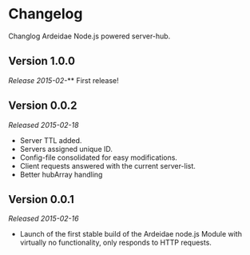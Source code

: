 Changelog
=========

Changlog Ardeidae Node.js powered server-hub.



Version 1.0.0
-------------
*Release 2015-02-***
First release!



Version 0.0.2
-------------
*Released 2015-02-18*

- Server TTL added.
- Servers assigned unique ID.
- Config-file consolidated for easy modifications.
- Client requests answered with the current server-list.
- Better hubArray handling



Version 0.0.1
-------------
*Released 2015-02-16*

- Launch of the first stable build of the Ardeidae node.js Module with virtually no functionality, only responds to HTTP requests.

